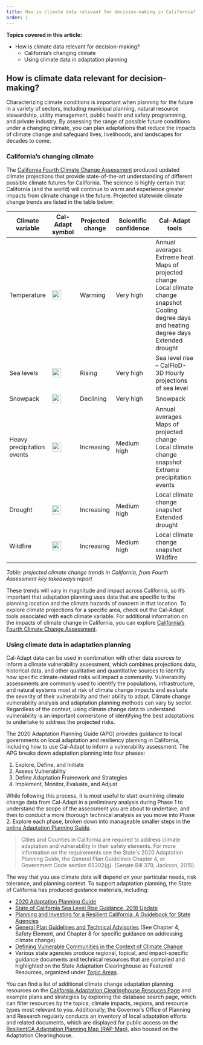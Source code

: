 ```yaml
---
title: How is climate data relevant for decision-making in California?
order: 1
---
```


**Topics covered in this article:**

- How is climate data relevant for decision-making?
  - California’s changing climate
  - Using climate data in adaptation planning

## How is climate data relevant for decision-making?

Characterizing climate conditions is important when planning for the future in a variety of sectors, including municipal planning, natural resource stewardship, utility management, public health and safety programming, and private industry. By assessing the range of possible future conditions under a changing climate, you can plan adaptations that reduce the impacts of climate change and safeguard lives, livelihoods, and landscapes for decades to come.

### California’s changing climate

The [California Fourth Climate Change Assessment](https://www.climateassessment.ca.gov) produced updated climate projections that provide state-of-the-art understanding of different possible climate futures for California. The science is highly certain that California (and the world) will continue to warm and experience greater impacts from climate change in the future. Projected statewide climate change trends are listed in the table below:

<div class="table-wrapper">

| Climate variable           | Cal-Adapt symbol                                            | Projected change | Scientific confidence | Cal-Adapt tools                                                                                                                                  |
| -------------------------- | ----------------------------------------------------------- | ---------------- | --------------------- | ------------------------------------------------------------------------------------------------------------------------------------------------ |
| Temperature                | <img width="24" height="24" src="/img/icons/sun.svg">       | Warming          | Very high             | Annual averages Extreme heat Maps of projected change Local climate change snapshot Cooling degree days and heating degree days Extended drought |
| Sea levels                 | <img width="24" height="24" src="/img/icons/sea.svg">       | Rising           | Very high             | Sea level rise – CalFloD-3D Hourly projections of sea level                                                                                      |
| Snowpack                   | <img width="24" height="24" src="/img/icons/snowflake.svg"> | Declining        | Very high             | Snowpack                                                                                                                                         |
| Heavy precipitation events | <img width="24" height="24" src="/img/icons/rainfall.svg">  | Increasing       | Medium high           | Annual averages Maps of projected change Local climate change snapshot Extreme precipitation events                                              |
| Drought                    | <img width="24" height="24" src="/img/icons/sun.svg">       | Increasing       | Medium high           | Local climate change snapshot Extended drought                                                                                                   |
| Wildfire                   | <img width="24" height="24" src="/img/icons/wildfire.svg">  | Increasing       | Medium high           | Local climate change snapshot Wildfire                                                                                                           |

</div>

_Table: projected climate change trends in California, from Fourth Assessment key takeaways report_

These trends will vary in magnitude and impact across California, so it’s important that adaptation planning uses data that are specific to the planning location and the climate hazards of concern in that location. To explore climate projections for a specific area, check out the Cal-Adapt tools associated with each climate variable. For additional information on the impacts of climate change in California, you can explore [California’s Fourth Climate Change Assessment](https://www.energy.ca.gov/sites/default/files/2019-11/20180827_Summary_Brochure_ADA.pdf).

### Using climate data in adaptation planning

Cal-Adapt data can be used in combination with other data sources to inform a climate vulnerability assessment, which combines projections data, historical data, and other qualitative and quantitative sources to identify how specific climate-related risks will impact a community. Vulnerability assessments are commonly used to identify the populations, infrastructure, and natural systems most at risk of climate change impacts and evaluate the severity of their vulnerability and their ability to adapt. Climate change vulnerability analysis and adaptation planning methods can vary by sector. Regardless of the context, using climate change data to understand vulnerability is an important cornerstone of identifying the best adaptations to undertake to address the projected risks.

The 2020 Adaptation Planning Guide (APG) provides guidance to local governments on local adaptation and resiliency planning in California, including how to use Cal-Adapt to inform a vulnerability assessment. The APG breaks down adaptation planning into four phases:

1. Explore, Define, and Initiate
2. Assess Vulnerability
3. Define Adaptation Framework and Strategies
4. Implement, Monitor, Evaluate, and Adjust
 
While following this process, it is most useful to start examining climate change data from Cal-Adapt in a preliminary analysis during Phase 1 to understand the scope of the assessment you are about to undertake, and then to conduct a more thorough technical analysis as you move into Phase 2. Explore each phase, broken down into manageable smaller steps in the [online Adaptation Planning Guide](https://resilientca.org/apg/intro/).
 
> Cities and Counties in California are required to address climate adaptation and vulnerability in their safety elements. For more information on the requirements see the State's 2020 Adaptation Planning Guide, the General Plan Guidelines Chapter 4, or Government Code section 65302(g). (Senate Bill 379, Jackson, 2015).
 
The way that you use climate data will depend on your particular needs, risk tolerance, and planning context. To support adaptation planning, the State of California has produced guidance materials, including:
 
- [2020 Adaptation Planning Guide](https://resilientca.org/apg/)
- [State of California Sea Level Rise Guidance, 2018 Update](https://www.opc.ca.gov/webmaster/ftp/pdf/agenda_items/20180314/Item3_Exhibit-A_OPC_SLR_Guidance-rd3.pdf)
- [Planning and Investing for a Resilient California: A Guidebook for State Agencies](http://opr.ca.gov/docs/20180313-Building_a_Resilient_CA.pdf)
- [General Plan Guidelines and Technical Advisories](https://opr.ca.gov/planning/general-plan/) (See Chapter 4, Safety Element, and Chapter 8 for specific guidance on addressing climate change).
- [Defining Vulnerable Communities in the Context of Climate Change](http://www.opr.ca.gov/docs/20200720-Vulnerable_Communities.pdf)
- Various state agencies produce regional, topical, and impact-specific guidance documents and technical resources that are compiled and highlighted on the State Adaptation Clearinghouse as Featured Resources, organized under [Topic Areas](https://resilientca.org/topics/).
 
You can find a list of additional climate change adaptation planning resources on the [California Adaptation Clearinghouse Resouces Page](https://resilientca.org/apg/adaptation-planning-resources/) and example plans and strategies by exploring the database search page, which can filter resources by the topics, climate impacts, regions, and resource types most relevant to you. Additionally, the Governor’s Office of Planning and Research regularly conducts an inventory of local adaptation efforts and related documents, which are displayed for public access on the [ResilientCA Adaptation Planning Map (RAP-Map)](https://resilientca.org/topics/land-use-and-community-development/#resilientca-adaptation-planning-map-rap-map), also housed on the Adaptation Clearinghouse.
